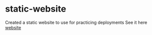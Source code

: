 # static-website
Created a static website to use for practicing deployments
See it here [website](https://telecall-cwd-batch15-2023-johnarroyo.netlify.app)
